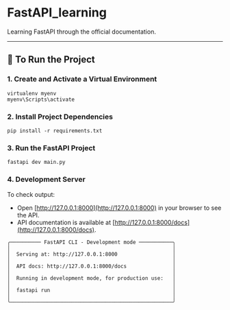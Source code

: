 # FastAPI_learning
Learning FastAPI through the official documentation.

---

## 🚀 To Run the Project

### 1. Create and Activate a Virtual Environment
```
virtualenv myenv
myenv\Scripts\activate
```

### 2. Install Project Dependencies
```
pip install -r requirements.txt
```

### 3. Run the FastAPI Project
```
fastapi dev main.py
```

### 4. Development Server
To check output:

- Open [http://127.0.0.1:8000](http://127.0.0.1:8000) in your browser to see the API.  
- API documentation is available at [http://127.0.0.1:8000/docs](http://127.0.0.1:8000/docs).


```
╭────────── FastAPI CLI - Development mode ───────────╮
│                                                     │
│  Serving at: http://127.0.0.1:8000                  │
│                                                     │
│  API docs: http://127.0.0.1:8000/docs               │
│                                                     │
│  Running in development mode, for production use:   │
│                                                     │
│  fastapi run                                        │
│                                                     │
╰─────────────────────────────────────────────────────╯
```